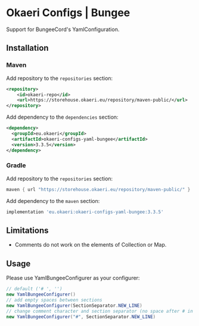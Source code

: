 # Okaeri Configs | Bungee

Support for BungeeCord's YamlConfiguration.

## Installation
### Maven
Add repository to the `repositories` section:
```xml
<repository>
    <id>okaeri-repo</id>
    <url>https://storehouse.okaeri.eu/repository/maven-public/</url>
</repository>
```
Add dependency to the `dependencies` section:
```xml
<dependency>
  <groupId>eu.okaeri</groupId>
  <artifactId>okaeri-configs-yaml-bungee</artifactId>
  <version>3.3.5</version>
</dependency>
```
### Gradle
Add repository to the `repositories` section:
```groovy
maven { url "https://storehouse.okaeri.eu/repository/maven-public/" }
```
Add dependency to the `maven` section:
```groovy
implementation 'eu.okaeri:okaeri-configs-yaml-bungee:3.3.5'
```

## Limitations
- Comments do not work on the elements of Collection or Map.

## Usage

Please use YamlBungeeConfigurer as your configurer:
```java
// default ('# ', '')
new YamlBungeeConfigurer()
// add empty spaces between sections
new YamlBungeeConfigurer(SectionSeparator.NEW_LINE)
// change comment character and section separator (no space after # in comments, empty newlines)
new YamlBungeeConfigurer("#", SectionSeparator.NEW_LINE)
```

